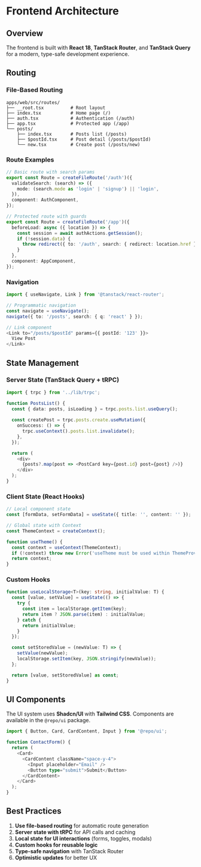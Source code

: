 # Frontend Architecture

## Overview

The frontend is built with **React 18**, **TanStack Router**, and **TanStack Query** for a modern, type-safe development experience.

## Routing

### File-Based Routing

```
apps/web/src/routes/
├── __root.tsx          # Root layout
├── index.tsx           # Home page (/)
├── auth.tsx            # Authentication (/auth)
├── app.tsx             # Protected app (/app)
└── posts/
    ├── index.tsx       # Posts list (/posts)
    ├── $postId.tsx     # Post detail (/posts/$postId)
    └── new.tsx         # Create post (/posts/new)
```

### Route Examples

```typescript
// Basic route with search params
export const Route = createFileRoute('/auth')({
  validateSearch: (search) => ({
    mode: (search.mode as 'login' | 'signup') || 'login',
  }),
  component: AuthComponent,
});

// Protected route with guards
export const Route = createFileRoute('/app')({
  beforeLoad: async ({ location }) => {
    const session = await authActions.getSession();
    if (!session.data) {
      throw redirect({ to: '/auth', search: { redirect: location.href } });
    }
  },
  component: AppComponent,
});
```

### Navigation

```typescript
import { useNavigate, Link } from '@tanstack/react-router';

// Programmatic navigation
const navigate = useNavigate();
navigate({ to: '/posts', search: { q: 'react' } });

// Link component
<Link to="/posts/$postId" params={{ postId: '123' }}>
  View Post
</Link>
```

## State Management

### Server State (TanStack Query + tRPC)

```typescript
import { trpc } from '../lib/trpc';

function PostsList() {
  const { data: posts, isLoading } = trpc.posts.list.useQuery();
  
  const createPost = trpc.posts.create.useMutation({
    onSuccess: () => {
      trpc.useContext().posts.list.invalidate();
    },
  });

  return (
    <div>
      {posts?.map(post => <PostCard key={post.id} post={post} />)}
    </div>
  );
}
```

### Client State (React Hooks)

```typescript
// Local component state
const [formData, setFormData] = useState({ title: '', content: '' });

// Global state with Context
const ThemeContext = createContext();

function useTheme() {
  const context = useContext(ThemeContext);
  if (!context) throw new Error('useTheme must be used within ThemeProvider');
  return context;
}
```

### Custom Hooks

```typescript
function useLocalStorage<T>(key: string, initialValue: T) {
  const [value, setValue] = useState(() => {
    try {
      const item = localStorage.getItem(key);
      return item ? JSON.parse(item) : initialValue;
    } catch {
      return initialValue;
    }
  });

  const setStoredValue = (newValue: T) => {
    setValue(newValue);
    localStorage.setItem(key, JSON.stringify(newValue));
  };

  return [value, setStoredValue] as const;
}
```

## UI Components

The UI system uses **Shadcn/UI** with **Tailwind CSS**. Components are available in the `@repo/ui` package.

```typescript
import { Button, Card, CardContent, Input } from '@repo/ui';

function ContactForm() {
  return (
    <Card>
      <CardContent className="space-y-4">
        <Input placeholder="Email" />
        <Button type="submit">Submit</Button>
      </CardContent>
    </Card>
  );
}
```

## Best Practices

1. **Use file-based routing** for automatic route generation
2. **Server state with tRPC** for API calls and caching
3. **Local state for UI interactions** (forms, toggles, modals)
4. **Custom hooks for reusable logic**
5. **Type-safe navigation** with TanStack Router
6. **Optimistic updates** for better UX
